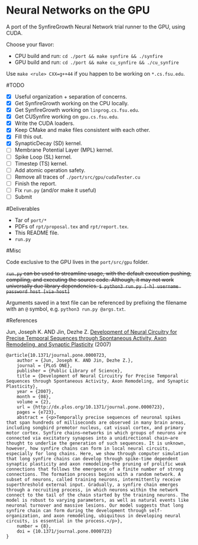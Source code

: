 Neural Networks on the GPU
===

A port of the SynfireGrowth Neural Network trial runner to the GPU, using CUDA.

Choose your flavor:

- CPU build and run: `cd ./port && make synfire && ./synfire`
- GPU build and run: `cd ./port && make cu_synfire && ./cu_synfire`

Use `make <rule> CXX=g++44` if you happen to be working on `*.cs.fsu.edu`.


#TODO

- [x] Useful organization + separation of concerns.
- [x] Get SynfireGrowth working on the CPU locally.
- [x] Get SynfireGrowth working on `linprog.cs.fsu.edu`.
- [x] Get CUSynfire working on `gpu.cs.fsu.edu`.
- [x] Write the CUDA loaders.
- [x] Keep CMake and make files consistent with each other.
- [x] Fill this out.
- [x] SynapticDecay (SD) kernel.
- [ ] Membrane Potential Layer (MPL) kernel.
- [ ] Spike Loop (SL) kernel.
- [ ] Timestep (TS) kernel.
- [ ] Add atomic operation safety.
- [ ] Remove all traces of `./port/src/gpu/cudaTester.cu`
- [ ] Finish the report.
- [ ] Fix `run.py` (and/or make it useful)
- [ ] Submit

#Deliverables

- Tar of `port/*`
- PDFs of `rpt/proposal.tex` and `rpt/report.tex`.
- This README file.
- `run.py`

#Misc

Code exclusive to the GPU lives in the `port/src/gpu` folder.

~~`run.py` can be used to streamline usage, with the default execution pushing, compiling, and executing the source code. Although, it may not work universally due library dependencies.
```$ python3 run.py [-h] username password host [via-host]```~~ 

Arguments saved in a text file can be referenced by prefixing the filename with an `@` symbol, e.g. `python3 run.py @args.txt`.

#References

Jun, Joseph K. AND Jin, Dezhe Z. [Development of Neural Circuitry for Precise Temporal Sequences through Spontaneous Activity, Axon Remodeling, and Synaptic Plasticity](http://dx.plos.org/10.1371/journal.pone.0000723) (2007)

```
@article{10.1371/journal.pone.0000723,
    author = {Jun, Joseph K. AND Jin, Dezhe Z.},
    journal = {PLoS ONE},
    publisher = {Public Library of Science},
    title = {Development of Neural Circuitry for Precise Temporal Sequences through Spontaneous Activity, Axon Remodeling, and Synaptic Plasticity},
    year = {2007},
    month = {08},
    volume = {2},
    url = {http://dx.plos.org/10.1371/journal.pone.0000723},
    pages = {e723},
    abstract = {<p>Temporally precise sequences of neuronal spikes that span hundreds of milliseconds are observed in many brain areas, including songbird premotor nucleus, cat visual cortex, and primary motor cortex. Synfire chains—networks in which groups of neurons are connected via excitatory synapses into a unidirectional chain—are thought to underlie the generation of such sequences. It is unknown, however, how synfire chains can form in local neural circuits, especially for long chains. Here, we show through computer simulation that long synfire chains can develop through spike-time dependent synaptic plasticity and axon remodeling—the pruning of prolific weak connections that follows the emergence of a finite number of strong connections. The formation process begins with a random network. A subset of neurons, called training neurons, intermittently receive superthreshold external input. Gradually, a synfire chain emerges through a recruiting process, in which neurons within the network connect to the tail of the chain started by the training neurons. The model is robust to varying parameters, as well as natural events like neuronal turnover and massive lesions. Our model suggests that long synfire chain can form during the development through self-organization, and axon remodeling, ubiquitous in developing neural circuits, is essential in the process.</p>},
    number = {8},
    doi = {10.1371/journal.pone.0000723}
}
```